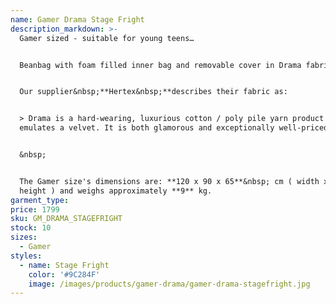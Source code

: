 ```yaml
---
name: Gamer Drama Stage Fright
description_markdown: >-
  Gamer sized - suitable for young teens…


  Beanbag with foam filled inner bag and removable cover in Drama fabric.&nbsp;


  Our supplier&nbsp;**Hertex&nbsp;**describes their fabric as:


  > Drama is a hard-wearing, luxurious cotton / poly pile yarn product that
  emulates a velvet. It is both glamorous and exceptionally well-priced.


  &nbsp;


  The Gamer size's dimensions are: **120 x 90 x 65**&nbsp; cm ( width x depth x
  height ) and weighs approximately **9** kg.
garment_type:
price: 1799
sku: GM_DRAMA_STAGEFRIGHT
stock: 10
sizes:
  - Gamer
styles:
  - name: Stage Fright
    color: '#9C284F'
    image: /images/products/gamer-drama/gamer-drama-stagefright.jpg
---
```

